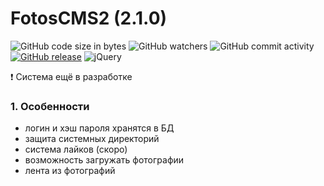 # FotosCMS2 (2.1.0)
![GitHub code size in bytes](https://img.shields.io/github/languages/code-size/AlexanderLivanov/FotosCMS2)
![GitHub watchers](https://img.shields.io/github/watchers/AlexanderLivanov/FotosCMS2?style=social)
![GitHub commit activity](https://img.shields.io/github/commit-activity/y/AlexanderLivanov/FotosCMS2)
[![GitHub release](https://img.shields.io/github/release/AlexanderLivanov/FotosCMS2.svg)](https://github.com/AlexanderLivanov/FotosCMS2/releases/)
![jQuery](https://img.shields.io/badge/jquery-%230769AD.svg?style=for-the-badge&logo=jquery&logoColor=white)


:exclamation: Система ещё в разработке

### 1. Особенности
- логин и хэш пароля хранятся в БД 
- защита системных директорий
- система лайков (скоро)
- возможность загружать фотографии
- лента из фотографий
